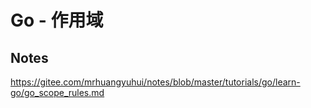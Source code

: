 # Go - 作用域

## Notes

<https://gitee.com/mrhuangyuhui/notes/blob/master/tutorials/go/learn-go/go_scope_rules.md>